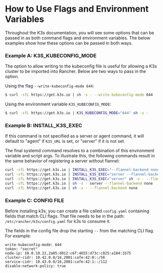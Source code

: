 
# How to Use Flags and Environment Variables

Throughout the K3s documentation, you will see some options that can be passed in as both command flags and environment variables. The below examples show how these options can be passed in both ways.

### Example A: K3S_KUBECONFIG_MODE

The option to allow writing to the kubeconfig file is useful for allowing a K3s cluster to be imported into Rancher. Below are two ways to pass in the option.

Using the flag `--write-kubeconfig-mode 644`:

```bash
$ curl -sfL https://get.k3s.io | sh -s - --write-kubeconfig-mode 644
```
Using the environment variable `K3S_KUBECONFIG_MODE`:

```bash
$ curl -sfL https://get.k3s.io | K3S_KUBECONFIG_MODE="644" sh -s -
```

### Example B: INSTALL_K3S_EXEC

If this command is not specified as a server or agent command, it will default to "agent" if `K3S_URL` is set, or "server" if it is not set.

The final systemd command resolves to a combination of this environment variable and script args. To illustrate this, the following commands result in the same behavior of registering a server without flannel:

```bash
curl -sfL https://get.k3s.io | INSTALL_K3S_EXEC="--flannel-backend none" sh -s -
curl -sfL https://get.k3s.io | INSTALL_K3S_EXEC="server --flannel-backend none" sh -s -
curl -sfL https://get.k3s.io | INSTALL_K3S_EXEC="server" sh -s - --flannel-backend none
curl -sfL https://get.k3s.io | sh -s - server --flannel-backend none
curl -sfL https://get.k3s.io | sh -s - --flannel-backend none
```

### Example C: CONFIG FILE

Before installing k3s, you can create a file called `config.yaml` containing fields that match CLI flags. That file needs to be in the path: `/etc/rancher/k3s/config.yaml` for k3s to consume it.

The fields in the config file drop the starting `--` from the matching CLI flag. For example:

```
write-kubeconfig-mode: 644
token: "secret"
node-ip: 10.0.10.22,2a05:d012:c6f:4655:d73c:c825:a184:1b75 
cluster-cidr: 10.42.0.0/16,2001:cafe:42:0::/56
service-cidr: 10.43.0.0/16,2001:cafe:42:1::/112
disable-network-policy: true
```
